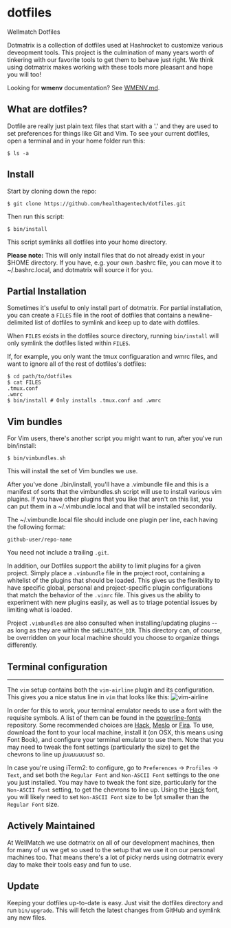 dotfiles
========

Wellmatch Dotfiles

Dotmatrix is a collection of dotfiles used at Hashrocket to customize various
deveopment tools. This project is the culmination of many years worth of
tinkering with our favorite tools to get them to behave just right. We think
using dotmatrix makes working with these tools more pleasant and hope you will
too!

Looking for **wmenv** documentation? See [WMENV.md](WMENV.md).

What are dotfiles?
------------------

Dotfile are really just plain text files that start with a '.' and they are
used to set preferences for things like Git and Vim. To see your current
dotfiles, open a terminal and in your home folder run this:

	$ ls -a


Install
-------

Start by cloning down the repo:

	$ git clone https://github.com/healthagentech/dotfiles.git

Then run this script:

	$ bin/install

This script symlinks all dotfiles into your home directory.

**Please note:** This will only install files that do not already exist in your
$HOME directory. If you have, e.g. your own .bashrc file, you can move it to
~/.bashrc.local, and dotmatrix will source it for you.

Partial Installation
--------------------

Sometimes it's useful to only install part of dotmatrix. For partial
installation, you can create a `FILES` file in the root of dotfiles that
contains a newline-delimited list of dotfiles to symlink and keep up to date
with dotfiles.

When `FILES` exists in the dotfiles source directory, running `bin/install`
will only symlink the dotfiles listed within `FILES`.

If, for example, you only want the tmux configuaration and wmrc files, and
want to ignore all of the rest of dotfiles's dotfiles:

    $ cd path/to/dotfiles
    $ cat FILES
    .tmux.conf
    .wmrc
    $ bin/install # Only installs .tmux.conf and .wmrc

Vim bundles
-----------

For Vim users, there's another script you might want to run, after you've run
bin/install:

	$ bin/vimbundles.sh

This will install the set of Vim bundles we use.

After you've done ./bin/install, you'll have a .vimbundle file and this is a
manifest of sorts that the vimbundles.sh script will use to install various vim
plugins. If you have other plugins that you like that aren't on this list, you
can put them in a ~/.vimbundle.local and that will be installed secondarily.

The ~/.vimbundle.local file should include one plugin per line, each having the
following format:

	github-user/repo-name

You need not include a trailing `.git`.

In addition, our Dotfiles support the ability to limit plugins for a given project.  Simply place a `.vimbundle` file in the project root, containing a whitelist of the plugins that should be loaded. This gives us the flexibility to have specific global, personal and project-specific plugin configurations that match the behavior of the `.vimrc` file. This gives us the ability to experiment with new plugins easily, as well as to triage potential issues by limiting what is loaded.

Project `.vimbundle`s are also consulted when installing/updating plugins -- as long as they are within the `$WELLMATCH_DIR`. This directory can, of course, be overridden on your local machine should you choose to organize things differently.

## Terminal configuration
---

The `vim` setup contains both the `vim-airline` plugin and its configuration.  This gives you a nice status line in `vim` that looks like this: ![vim-airline](https://goo.gl/rFJcb3)

In order for this to work, your terminal emulator needs to use a font with the requisite symbols. A list of them can be found in the [powerline-fonts](https://github.com/powerline/fonts) repository.  Some recommended choices are [Hack][hack-font], [Meslo](https://github.com/powerline/fonts/raw/master/Meslo/Meslo%20LG%20M%20DZ%20Regular%20for%20Powerline.otf) or [Fira](https://github.com/powerline/fonts/raw/master/FiraMono/FuraMono-Regular%20Powerline.otf).  To use, download the font to your local machine, install it (on OSX, this means using Font Book), and configure your terminal emulator to use them.  Note that you may need to tweak the font settings (particularly the size) to get the chevrons to line up _juuuuuuust_ so.  

In case you're using iTerm2:  to configure, go to `Preferences` -> `Profiles` -> `Text`, and set both the `Regular Font` and `Non-ASCII Font` settings to the one you just installed.  You may have to tweak the font size, particularly for the `Non-ASCII Font` setting, to get the chevrons to line up.  Using the [Hack][hack-font] font, you will likely need to set `Non-ASCII Font` size to be 1pt smaller than the `Regular Font` size.

  [hack-font]: https://github.com/powerline/fonts/raw/master/Hack/Hack-Regular.ttf "Hack Regular"

Actively Maintained
-------------------

At WellMatch we use dotmatrix on all of our development machines, then for
many of us we get so used to the setup that we use it on our personal machines
too. That means there's a lot of picky nerds using dotmatrix every day to make
their tools easy and fun to use.

Update
------

Keeping your dotfiles up-to-date is easy. Just visit the dotfiles directory
and run `bin/upgrade`. This will fetch the latest changes from GitHub and
symlink any new files.

